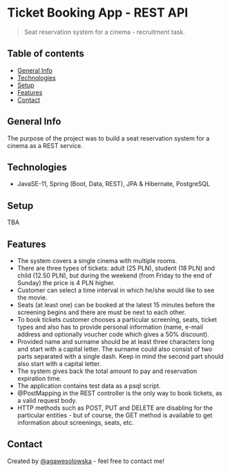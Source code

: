 # Ticket Booking App - REST API
> Seat reservation system for a cinema - recruitment task.

## Table of contents
* [General Info](#general-info)
* [Technologies](#technologies)
* [Setup](#setup)
* [Features](#features)
* [Contact](#contact)

## General Info
The purpose of the project was to build a seat reservation system for a cinema as a REST service.

## Technologies
* JavaSE-11, Spring (Boot, Data, REST), JPA & Hibernate, PostgreSQL

## Setup
TBA

## Features
* The system covers a single cinema with multiple rooms.
* There are three types of tickets: adult (25 PLN), student (18 PLN) and child (12.50 PLN), but during the weekend (from Friday to the end of Sunday) the price is 4 PLN higher.
* Customer can select a time interval in which he/she would like to see the movie.
* Seats (at least one) can be booked at the latest 15 minutes before the screening begins and there are must be next to each other.
* To book tickets customer chooses a particular screening, seats, ticket types and also has to provide personal information (name, e-mail address and optionally voucher code which gives a 50% discount).
* Provided name and surname should be at least three characters long and start with a capital letter. The surname could also consist of two parts separated with a single dash. Keep in mind the second part should also start with a capital letter.
* The system gives back the total amount to pay and reservation expiration time.
* The application contains test data as a psql script.
* @PostMapping in the REST controller is the only way to book tickets, as a valid request body.
* HTTP methods such as POST, PUT and DELETE are disabling for the particular entities - but of course, the GET method is available to get information about screenings, seats, etc.

## Contact
Created by [@agawesolowska](https://www.linkedin.com/in/agawesolowska/) - feel free to contact me!
